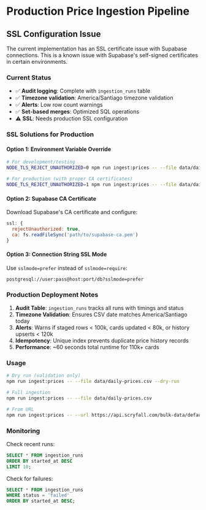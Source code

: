 # Production Price Ingestion Pipeline

## SSL Configuration Issue

The current implementation has an SSL certificate issue with Supabase connections. This is a known issue with Supabase's self-signed certificates in certain environments.

### Current Status
- ✅ **Audit logging**: Complete with `ingestion_runs` table
- ✅ **Timezone validation**: America/Santiago timezone validation
- ✅ **Alerts**: Low row count warnings
- ✅ **Set-based merges**: Optimized SQL operations
- ⚠️ **SSL**: Needs production SSL configuration

### SSL Solutions for Production

#### Option 1: Environment Variable Override
```bash
# For development/testing
NODE_TLS_REJECT_UNAUTHORIZED=0 npm run ingest:prices -- --file data/daily-prices.csv

# For production (with proper CA certificates)
NODE_TLS_REJECT_UNAUTHORIZED=1 npm run ingest:prices -- --file data/daily-prices.csv
```

#### Option 2: Supabase CA Certificate
Download Supabase's CA certificate and configure:
```javascript
ssl: {
  rejectUnauthorized: true,
  ca: fs.readFileSync('path/to/supabase-ca.pem')
}
```

#### Option 3: Connection String SSL Mode
Use `sslmode=prefer` instead of `sslmode=require`:
```
postgresql://user:pass@host:port/db?sslmode=prefer
```

### Production Deployment Notes

1. **Audit Table**: `ingestion_runs` tracks all runs with timings and status
2. **Timezone Validation**: Ensures CSV date matches America/Santiago today
3. **Alerts**: Warns if staged rows < 100k, cards updated < 80k, or history upserts < 120k
4. **Idempotency**: Unique index prevents duplicate price history records
5. **Performance**: ~60 seconds total runtime for 110k+ cards

### Usage

```bash
# Dry run (validation only)
npm run ingest:prices -- --file data/daily-prices.csv --dry-run

# Full ingestion
npm run ingest:prices -- --file data/daily-prices.csv

# From URL
npm run ingest:prices -- --url https://api.scryfall.com/bulk-data/default-cards
```

### Monitoring

Check recent runs:
```sql
SELECT * FROM ingestion_runs 
ORDER BY started_at DESC 
LIMIT 10;
```

Check for failures:
```sql
SELECT * FROM ingestion_runs 
WHERE status = 'failed' 
ORDER BY started_at DESC;
```
